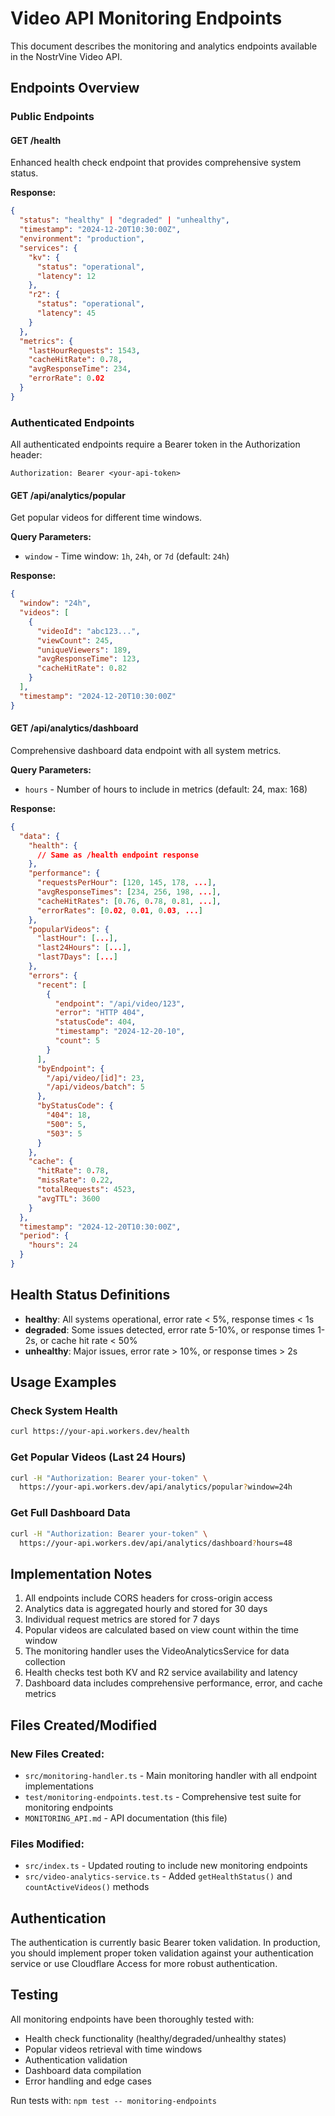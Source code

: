 # Video API Monitoring Endpoints

This document describes the monitoring and analytics endpoints available in the NostrVine Video API.

## Endpoints Overview

### Public Endpoints

#### GET /health
Enhanced health check endpoint that provides comprehensive system status.

**Response:**
```json
{
  "status": "healthy" | "degraded" | "unhealthy",
  "timestamp": "2024-12-20T10:30:00Z",
  "environment": "production",
  "services": {
    "kv": {
      "status": "operational",
      "latency": 12
    },
    "r2": {
      "status": "operational", 
      "latency": 45
    }
  },
  "metrics": {
    "lastHourRequests": 1543,
    "cacheHitRate": 0.78,
    "avgResponseTime": 234,
    "errorRate": 0.02
  }
}
```

### Authenticated Endpoints

All authenticated endpoints require a Bearer token in the Authorization header:
```
Authorization: Bearer <your-api-token>
```

#### GET /api/analytics/popular
Get popular videos for different time windows.

**Query Parameters:**
- `window` - Time window: `1h`, `24h`, or `7d` (default: `24h`)

**Response:**
```json
{
  "window": "24h",
  "videos": [
    {
      "videoId": "abc123...",
      "viewCount": 245,
      "uniqueViewers": 189,
      "avgResponseTime": 123,
      "cacheHitRate": 0.82
    }
  ],
  "timestamp": "2024-12-20T10:30:00Z"
}
```

#### GET /api/analytics/dashboard
Comprehensive dashboard data endpoint with all system metrics.

**Query Parameters:**
- `hours` - Number of hours to include in metrics (default: 24, max: 168)

**Response:**
```json
{
  "data": {
    "health": {
      // Same as /health endpoint response
    },
    "performance": {
      "requestsPerHour": [120, 145, 178, ...],
      "avgResponseTimes": [234, 256, 198, ...],
      "cacheHitRates": [0.76, 0.78, 0.81, ...],
      "errorRates": [0.02, 0.01, 0.03, ...]
    },
    "popularVideos": {
      "lastHour": [...],
      "last24Hours": [...],
      "last7Days": [...]
    },
    "errors": {
      "recent": [
        {
          "endpoint": "/api/video/123",
          "error": "HTTP 404",
          "statusCode": 404,
          "timestamp": "2024-12-20-10",
          "count": 5
        }
      ],
      "byEndpoint": {
        "/api/video/[id]": 23,
        "/api/videos/batch": 5
      },
      "byStatusCode": {
        "404": 18,
        "500": 5,
        "503": 5
      }
    },
    "cache": {
      "hitRate": 0.78,
      "missRate": 0.22,
      "totalRequests": 4523,
      "avgTTL": 3600
    }
  },
  "timestamp": "2024-12-20T10:30:00Z",
  "period": {
    "hours": 24
  }
}
```

## Health Status Definitions

- **healthy**: All systems operational, error rate < 5%, response times < 1s
- **degraded**: Some issues detected, error rate 5-10%, or response times 1-2s, or cache hit rate < 50%
- **unhealthy**: Major issues, error rate > 10%, or response times > 2s

## Usage Examples

### Check System Health
```bash
curl https://your-api.workers.dev/health
```

### Get Popular Videos (Last 24 Hours)
```bash
curl -H "Authorization: Bearer your-token" \
  https://your-api.workers.dev/api/analytics/popular?window=24h
```

### Get Full Dashboard Data
```bash
curl -H "Authorization: Bearer your-token" \
  https://your-api.workers.dev/api/analytics/dashboard?hours=48
```

## Implementation Notes

1. All endpoints include CORS headers for cross-origin access
2. Analytics data is aggregated hourly and stored for 30 days
3. Individual request metrics are stored for 7 days
4. Popular videos are calculated based on view count within the time window
5. The monitoring handler uses the VideoAnalyticsService for data collection
6. Health checks test both KV and R2 service availability and latency
7. Dashboard data includes comprehensive performance, error, and cache metrics

## Files Created/Modified

### New Files Created:
- `src/monitoring-handler.ts` - Main monitoring handler with all endpoint implementations
- `test/monitoring-endpoints.test.ts` - Comprehensive test suite for monitoring endpoints
- `MONITORING_API.md` - API documentation (this file)

### Files Modified:
- `src/index.ts` - Updated routing to include new monitoring endpoints
- `src/video-analytics-service.ts` - Added `getHealthStatus()` and `countActiveVideos()` methods

## Authentication

The authentication is currently basic Bearer token validation. In production, you should implement proper token validation against your authentication service or use Cloudflare Access for more robust authentication.

## Testing

All monitoring endpoints have been thoroughly tested with:
- Health check functionality (healthy/degraded/unhealthy states)
- Popular videos retrieval with time windows
- Authentication validation
- Dashboard data compilation
- Error handling and edge cases

Run tests with: `npm test -- monitoring-endpoints`